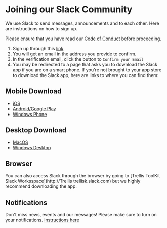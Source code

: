 # Joining our Slack Community

We use Slack to send messages, announcements and to each other. Here are instructions on how to sign up.

Please ensure that you have read our [Code of Conduct](../Code_of_conduct.md) before proceeding.

1. Sign up through this [link](https://join.slack.com/t/trellistk/shared_invite/zt-104xuomd0-QIzBiAVNOEPsImKwnqNhJw)
2. You will get an email in the address you provide to confirm.
3. In the verification email, click the button to ``Confirm your Email``
4. You may be redirected to a page that asks you to download the Slack app if you are on a smart phone. If you're not brought to your app store to download the Slack app, here are links to where you can find them:

## Mobile Download
- [iOS](https://apps.apple.com/us/app/slack/id618783545)
- [Android/Google Play](https://play.google.com/store/apps/details?id=com.Slack)
- [Windows Phone](https://www.microsoft.com/en-us/p/slack-beta/9nblggh1jj9h?activetab=pivot:overviewtab)

## Desktop Download
- [MacOS](https://itunes.apple.com/app/slack/id803453959?ls=1&mt=12)
- [Windows Desktop](https://www.microsoft.com/en-us/store/p/slack/9wzdncrdk3wp)

## Browser
You can also access Slack through the browser by going to [Trellis ToolKit Slack Worksspace](http://Trellis trellisk.slack.com) but we highly recommend downloading the app.

## Notifications
Don't miss news, events and our messages! Please make sure to turn on your notifications. [Instructions here](https://l.messenger.com/l.php?u=https%3A%2F%2Fslack.com%2Fhelp%2Farticles%2F201355156-Guide-to-desktop-notifications&h=AT1u--ri5qyffxhXO7lS0R9elJ1jC23kb9nrOiUJGToxbjyU6apB_jtPoGs-OvEwdbLxPCvectlYT-56gz7uOhRonw_9By3sosBSaFHLHQjpq8cTZqanGGtCBkWwr0MvoCqvKic)
